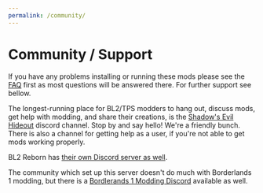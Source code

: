 ```yaml
---
permalink: /community/
---
```


# Community / Support

If you have any problems installing or running  these mods please see the [FAQ](https://bit.ly/2un6scY)
first as most questions will be answered there. For further support see bellow.

The longest-running place for BL2/TPS modders to hang out, discuss mods, get help with
modding, and share their creations, is the [Shadow's Evil Hideout](https://discord.gg/0YjZxbVBS9b3bXUS)
discord channel.  Stop by and say hello!  We're a friendly bunch.  There is also
a channel for getting help as a user, if you're not able to get mods working properly.

BL2 Reborn has [their own Discord server as well](https://discord.gg/Rakbg5F).

The community which set up this server doesn't do much with Borderlands 1 modding, but
there is a [Bordlerands 1 Modding Discord](https://discordapp.com/invite/9dYYN6Y) available
as well.
